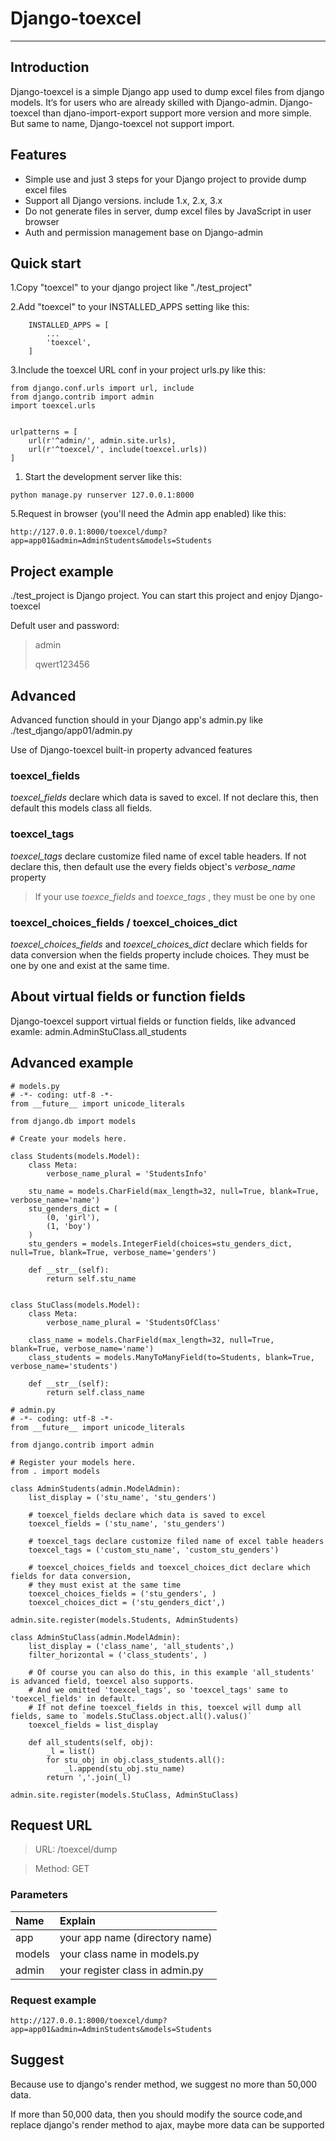 # Django-toexcel

---

## Introduction

Django-toexcel is a simple Django app used to dump excel files from django models. It‘s for users who are already skilled with Django-admin. Django-toexcel than djano-import-export support more version and  more simple. But same to name, Django-toexcel not support import.

## Features

* Simple use and just 3 steps for your Django project to provide dump excel files
* Support all Django versions. include 1.x, 2.x, 3.x
* Do not generate files in server, dump excel files by JavaScript in user browser
* Auth and permission management base on Django-admin

## Quick start

1.Copy "toexcel" to your django project like "./test\_project"

2.Add "toexcel" to your INSTALLED\_APPS setting like this:

```
    INSTALLED_APPS = [
        ...
        'toexcel',
    ]
```

3.Include the toexcel URL conf in your project urls.py like this:

```
from django.conf.urls import url, include
from django.contrib import admin
import toexcel.urls


urlpatterns = [
    url(r'^admin/', admin.site.urls),
    url(r'^toexcel/', include(toexcel.urls))
]
```

1. Start the development server like this:

```
python manage.py runserver 127.0.0.1:8000
```

5.Request in browser \(you'll need the Admin app enabled\) like this:

```
http://127.0.0.1:8000/toexcel/dump?app=app01&admin=AdminStudents&models=Students
```

## Project example

./test\_project is Django project. You can start this project and enjoy Django-toexcel

Defult user and password:

> admin
>
> qwert123456

## Advanced

Advanced function should in your Django app's admin.py like ./test\_django/app01/admin.py

Use of Django-toexcel built-in property advanced features

### toexcel\_fields

_toexcel\_fields_ declare which data is saved to excel. If not declare this, then default this models class all fields.

### toexcel\_tags

_toexcel\_tags_ declare customize filed name of excel table headers. If not declare this, then default use the every fields object's _verbose\_name_ property

> If your use _toexce\_fields_ and _toexce\_tags_ ,  they must be one by one

### toexcel\_choices\_fields / toexcel\_choices\_dict

_toexcel\_choices\_fields_ and _toexcel\_choices\_dict_ declare which fields for data conversion when the fields property include choices. They must be one by one and exist at the same time.

## About virtual fields or function fields

Django-toexcel support virtual fields or function fields, like advanced examle: admin.AdminStuClass.all\_students

## Advanced example

```
# models.py
# -*- coding: utf-8 -*-
from __future__ import unicode_literals

from django.db import models

# Create your models here.

class Students(models.Model):
    class Meta:
        verbose_name_plural = 'StudentsInfo'

    stu_name = models.CharField(max_length=32, null=True, blank=True, verbose_name='name')
    stu_genders_dict = (
        (0, 'girl'),
        (1, 'boy')
    )
    stu_genders = models.IntegerField(choices=stu_genders_dict, null=True, blank=True, verbose_name='genders')

    def __str__(self):
        return self.stu_name


class StuClass(models.Model):
    class Meta:
        verbose_name_plural = 'StudentsOfClass'

    class_name = models.CharField(max_length=32, null=True, blank=True, verbose_name='name')
    class_students = models.ManyToManyField(to=Students, blank=True, verbose_name='students')

    def __str__(self):
        return self.class_name
```

    # admin.py
    # -*- coding: utf-8 -*-
    from __future__ import unicode_literals

    from django.contrib import admin

    # Register your models here.
    from . import models

    class AdminStudents(admin.ModelAdmin):
        list_display = ('stu_name', 'stu_genders')

        # toexcel_fields declare which data is saved to excel
        toexcel_fields = ('stu_name', 'stu_genders')

        # toexcel_tags declare customize filed name of excel table headers
        toexcel_tags = ('custom_stu_name', 'custom_stu_genders')

        # toexcel_choices_fields and toexcel_choices_dict declare which fields for data conversion,
        # they must exist at the same time
        toexcel_choices_fields = ('stu_genders', )
        toexcel_choices_dict = ('stu_genders_dict',)

    admin.site.register(models.Students, AdminStudents)

    class AdminStuClass(admin.ModelAdmin):
        list_display = ('class_name', 'all_students',)
        filter_horizontal = ('class_students', )

        # Of course you can also do this, in this example 'all_students' is advanced field, toexcel also supports.
        # And we omitted 'toexcel_tags', so 'toexcel_tags' same to 'toexcel_fields' in default.
        # If not define toexcel_fields in this, toexcel will dump all fields, same to `models.StuClass.object.all().valus()`
        toexcel_fields = list_display

        def all_students(self, obj):
            _l = list()
            for stu_obj in obj.class_students.all():
                _l.append(stu_obj.stu_name)
            return ','.join(_l)

    admin.site.register(models.StuClass, AdminStuClass)

## Request URL

> URL: /toexcel/dump

> Method: GET

### Parameters

| **Name** | **Explain** |
| :--- | :--- |
| app | your app name \(directory name\) |
| models | your class name in models.py |
| admin  | your register class in admin.py |

### Request example

```
http://127.0.0.1:8000/toexcel/dump?app=app01&admin=AdminStudents&models=Students
```

## Suggest

Because use to django's render method, we suggest no more than 50,000 data.

If more than 50,000 data, then you should modify the source code,and replace django's render method to ajax, maybe more data can be supported

